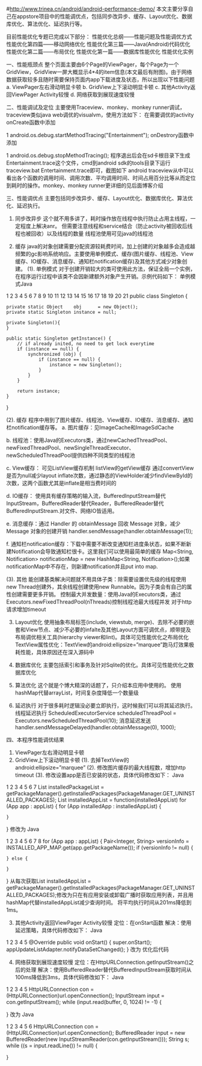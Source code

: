 #http://www.trinea.cn/android/android-performance-demo/
本文主要分享自己在appstore项目中的性能调优点，包括同步改异步、缓存、Layout优化、数据库优化、算法优化、延迟执行等。
 
目前性能优化专题已完成以下部分：
性能优化总纲——性能问题及性能调优方式
性能优化第四篇——移动网络优化
性能优化第三篇——Java(Android)代码优化
性能优化第二篇——布局优化
性能优化第一篇——数据库性能优化
性能优化实例
 
一、性能瓶颈点
整个页面主要由6个Page的ViewPager，每个Page为一个GridView，GridView一屏大概显示4*4的item信息(本文最后有附图)。由于网络数据获取较多且随时需要保持页面内app下载进度及状态，所以出现以下性能问题
a.  ViewPager左右滑动明显卡顿
b.  GridView上下滚动明显卡顿
c.  其他Activity返回ViewPager Activity较慢
d.  网络获取到展现速度较慢
 
二、性能调试及定位
主要使用Traceview、monkey、monkey runner调试，traceview类似java web调优的visualvm，使用方法如下：
在需要调优的activity onCreate函数中添加

1
android.os.debug.startMethodTracing("Entertainment");
onDestrory函数中添加

1
android.os.debug.stopMethodTracing();
程序退出后会在sd卡根目录下生成Entertainment.trace这个文件，cmd到android sdk的tools目录下运行traceview.bat Entertainment.trace即可，截图如下
android traceview从中可以看出各个函数的调用时间、调用次数、平均调用时间、时间占用百分比等从而定位到耗时的操作。monkey、monkey runner更详细的见后面博客介绍
 
三、性能调优点
主要包括同步改异步、缓存、Layout优化、数据库优化、算法优化、延迟执行。
1. 同步改异步
这个就不用多讲了，耗时操作放在线程中执行防止占用主线程，一定程度上解决anr。
但需要注意线程和service结合（防止activity被回收后线程也被回收）以及线程的数量
线程池使用可见java的线程池
 
2. 缓存
java的对象创建需要分配资源较耗费时间，加上创建的对象越多会造成越频繁的gc影响系统响应。主要使用单例模式、缓存(图片缓存、线程池、View缓存、IO缓存、消息缓存、通知栏notification缓存)及其他方式减少对象创建。
(1). 单例模式
对于创建开销较大的类可使用此方法，保证全局一个实例，在程序运行过程中该类不会因新建额外对象产生开销。示例代码如下：
单例模式Java

1
2
3
4
5
6
7
8
9
10
11
12
13
14
15
16
17
18
19
20
21
public class Singleton {
 
    private static Object    obj      = new Object();
    private static Singleton instance = null;
 
    private Singleton(){
    }
 
    public static Singleton getInstance() {
        // if already inited, no need to get lock everytime
        if (instance == null) {
            synchronized (obj) {
                if (instance == null) {
                    instance = new Singleton();
                }
            }
        }
 
        return instance;
    }
}
 
(2). 缓存
程序中用到了图片缓存、线程池、View缓存、IO缓存、消息缓存、通知栏notification缓存等。
a. 图片缓存：见ImageCache和ImageSdCache
 
b. 线程池：使用Java的Executors类，通过newCachedThreadPool、newFixedThreadPool、newSingleThreadExecutor、newScheduledThreadPool提供四种不同类型的线程池
 
c. View缓存：
可见ListView缓存机制
listView的getView缓存
通过convertView是否为null减少layout inflate次数，通过静态的ViewHolder减少findViewById的次数，这两个函数尤其是inflate是相当费时间的
 
d. IO缓存：
使用具有缓存策略的输入流，BufferedInputStream替代InputStream，BufferedReader替代Reader，BufferedReader替代BufferedInputStream.对文件、网络IO皆适用。
 
e. 消息缓存：通过 Handler 的 obtainMessage 回收 Message 对象，减少 Message 对象的创建开销
handler.sendMessage(handler.obtainMessage(1));
 
f. 通知栏notification缓存：下载中需要不断改变通知栏进度条状态，如果不断新建Notification会导致通知栏很卡。这里我们可以使用最简单的缓存
Map<String, Notification> notificationMap = new HashMap<String, Notification>();如果notificationMap中不存在，则新建notification并且put into map.
 
(3). 其他
能创建基类解决问题就不用具体子类：除需要设置优先级的线程使用new Thread创建外，其余线程创建使用new Runnable。因为子类会有自己的属性创建需要更多开销。
控制最大并发数量：使用Java的Executors类，通过Executors.newFixedThreadPool(nThreads)控制线程池最大线程并发
对于http请求增加timeout
 
3. Layout优化
使用抽象布局标签(include, viewstub, merge)、去除不必要的嵌套和View节点、减少不必要的infalte及其他Layout方面可调优点，顺带提及布局调优相关工具(hierarchy viewer和lint)。具体可见性能优化之布局优化
TextView属性优化：TextView的android:ellipsize=”marquee”跑马灯效果极耗性能，具体原因还在深入源码中
 
4. 数据库优化
主要包括索引和事务及针对Sqlite的优化。具体可见性能优化之数据库优化
 
5. 算法优化
这个就是个博大精深的话题了，只介绍本应用中使用的。
使用hashMap代替arrayList，时间复杂度降低一个数量级
 
6. 延迟执行
对于很多耗时逻辑没必要立即执行，这时候我们可以将其延迟执行。
线程延迟执行 ScheduledExecutorService scheduledThreadPool = Executors.newScheduledThreadPool(10);
消息延迟发送 handler.sendMessageDelayed(handler.obtainMessage(0), 1000);
 
四、本程序性能调优结果
1. ViewPager左右滑动明显卡顿
2. GridView上下滚动明显卡顿
(1). 去掉TextView的android:ellipsize=”marquee”
(2). 修改图片缓存的最大线程数，增加http timeout
(3). 修改设置app是否已安装的状态，具体代码修改如下：
Java

1
2
3
4
5
6
7
List<PackageInfo> installedPackageList = getPackageManager().getInstalledPackages(PackageManager.GET_UNINSTALLED_PACKAGES);
List<App> installedAppList = function(installedAppList)
for (App app : appList) {
	for (App installedApp : installedAppList) {
 
	}
}
修改为
Java

1
2
3
4
5
6
7
8
for (App app : appList) {
	Pair<Integer, String> versionInfo = INSTALLED_APP_MAP.get(app.getPackageName());
	if (versionInfo != null) {
 
	} else {
 
	}
}
从每次获取List<PackageInfo> installedAppList = getPackageManager().getInstalledPackages(PackageManager.GET_UNINSTALLED_PACKAGES);修改为只在有应用安装或卸载广播时获取应用列表，并且用hashMap代替installedAppList减少查询时间。
将平均执行时间从201ms降低到1ms。
 
3. 其他Activity返回ViewPager Activity较慢
定位：在onStart函数
解决：使用延迟策略，具体代码修改如下：
Java

1
2
3
4
5
@Override
public void onStart() {
	super.onStart();
	appUpdateListAdapter.notifyDataSetChanged();
}
改为
优化后代码
 
4. 网络获取到展现速度较慢
定位：在HttpURLConnection.getInputStream()之后的处理
解决：使用BufferedReader替代BufferedInputStream获取时间从100ms降低到3ms，具体代码修改如下：
Java

1
2
3
4
5
HttpURLConnection con = (HttpURLConnection)url.openConnection();
InputStream input = con.getInputStream();
while (input.read(buffer, 0, 1024) != -1) {
 
}
改为
Java

1
2
3
4
5
6
HttpURLConnection con = (HttpURLConnection)url.openConnection();
BufferedReader input = new BufferedReader(new InputStreamReader(con.getInputStream()));
String s;
while ((s = input.readLine()) != null) {
 
}
